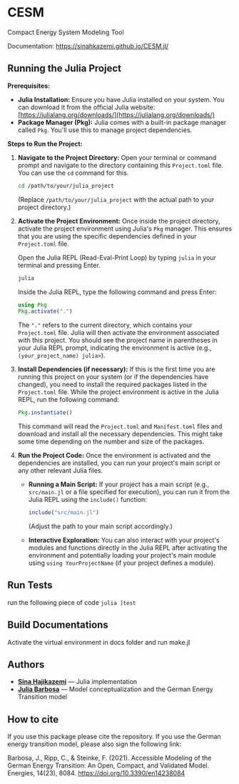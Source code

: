 # CESM

Compact Energy System Modeling Tool

Documentation: https://sinahkazemi.github.io/CESM.jl/

## Running the Julia Project

**Prerequisites:**

* **Julia Installation:** Ensure you have Julia installed on your system. You can download it from the official Julia website: [https://julialang.org/downloads/](https://julialang.org/downloads/)
* **Package Manager (Pkg):** Julia comes with a built-in package manager called `Pkg`. You'll use this to manage project dependencies.

**Steps to Run the Project:**

1. **Navigate to the Project Directory:** Open your terminal or command prompt and navigate to the directory containing this `Project.toml` file. You can use the `cd` command for this.

    ```bash
    cd /path/to/your/julia_project
    ```

    (Replace `/path/to/your/julia_project` with the actual path to your project directory.)

2. **Activate the Project Environment:** Once inside the project directory, activate the project environment using Julia's `Pkg` manager. This ensures that you are using the specific dependencies defined in your `Project.toml` file.

    Open the Julia REPL (Read-Eval-Print Loop) by typing `julia` in your terminal and pressing Enter.

    ```bash
    julia
    ```

    Inside the Julia REPL, type the following command and press Enter:

    ```julia
    using Pkg
    Pkg.activate(".")
    ```

    The `"."` refers to the current directory, which contains your `Project.toml` file. Julia will then activate the environment associated with this project. You should see the project name in parentheses in your Julia REPL prompt, indicating the environment is active (e.g., `(your_project_name) julia>`).

3. **Install Dependencies (if necessary):** If this is the first time you are running this project on your system (or if the dependencies have changed), you need to install the required packages listed in the `Project.toml` file. While the project environment is active in the Julia REPL, run the following command:

    ```julia
    Pkg.instantiate()
    ```

    This command will read the `Project.toml` and `Manifest.toml` files and download and install all the necessary dependencies. This might take some time depending on the number and size of the packages.

4. **Run the Project Code:** Once the environment is activated and the dependencies are installed, you can run your project's main script or any other relevant Julia files.

    * **Running a Main Script:** If your project has a main script (e.g., `src/main.jl` or a file specified for execution), you can run it from the Julia REPL using the `include()` function:

        ```julia
        include("src/main.jl")
        ```

        (Adjust the path to your main script accordingly.)

    * **Interactive Exploration:** You can also interact with your project's modules and functions directly in the Julia REPL after activating the environment and potentially loading your project's main module using `using YourProjectName` (if your project defines a module).

## Run Tests

run the following piece of code
        ```julia
        ]test
        ```

## Build Documentations

Activate the virtual environment in docs folder and run make.jl

## Authors

- [**Sina Hajikazemi**](https://github.com/SinaHKazemi) — Julia implementation  
- [**Julia Barbosa**](https://github.com/JP-Barbosa) — Model conceptualization and the German Energy Transition model

## How to cite

If you use this package please cite the repository.
If you use the German energy transition model, please also sign the following link:

Barbosa, J., Ripp, C., & Steinke, F. (2021). Accessible Modeling of the German Energy Transition: An Open, Compact, and Validated Model. Energies, 14(23), 8084. https://doi.org/10.3390/en14238084